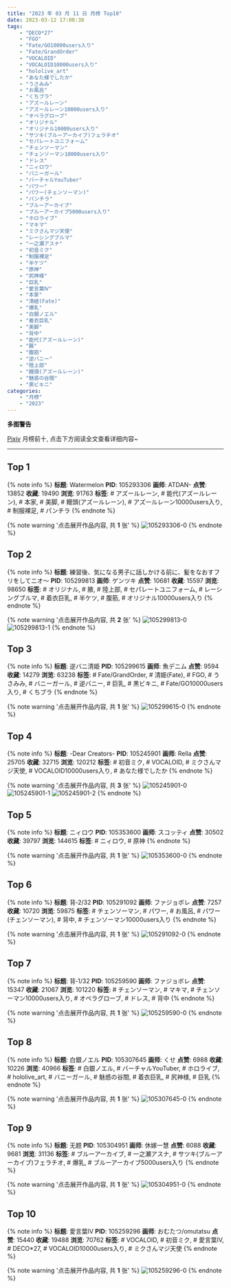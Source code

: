 ```yaml
---
title: "2023 年 03 月 11 日 月榜 Top10"
date: 2023-03-12 17:08:38
tags:
    - "DECO*27"
    - "FGO"
    - "Fate/GO10000users入り"
    - "Fate/GrandOrder"
    - "VOCALOID"
    - "VOCALOID10000users入り"
    - "hololive_art"
    - "あなた様でしたか"
    - "うさみみ"
    - "お風呂"
    - "くちブラ"
    - "アズールレーン"
    - "アズールレーン10000users入り"
    - "オペラグローブ"
    - "オリジナル"
    - "オリジナル10000users入り"
    - "サツキ(ブルーアーカイブ)フェラチオ"
    - "セパレートユニフォーム"
    - "チェンソーマン"
    - "チェンソーマン10000users入り"
    - "ドレス"
    - "ニィロウ"
    - "バニーガール"
    - "バーチャルYouTuber"
    - "パワー"
    - "パワー(チェンソーマン)"
    - "パンチラ"
    - "ブルーアーカイブ"
    - "ブルーアーカイブ5000users入り"
    - "ホロライブ"
    - "マキマ"
    - "ミクさんマジ天使"
    - "レーシングブルマ"
    - "一之瀬アスナ"
    - "初音ミク"
    - "制服裸足"
    - "半ケツ"
    - "原神"
    - "尻神様"
    - "巨乳"
    - "愛言葉Ⅳ"
    - "本家"
    - "清姫(Fate)"
    - "爆乳"
    - "白銀ノエル"
    - "着衣巨乳"
    - "美脚"
    - "背中"
    - "能代(アズールレーン)"
    - "腋"
    - "腹筋"
    - "逆バニー"
    - "陸上部"
    - "饅頭(アズールレーン)"
    - "魅惑の谷間"
    - "黒ビキニ"
categories:
    - "月榜"
    - "2023"
---
```


<i class="fa fa-triangle-exclamation"></i>**多图警告**<i class="fa fa-triangle-exclamation"></i>

[Pixiv](https://www.pixiv.net/) 月榜前十, 点击下方阅读全文查看详细内容~

<!-- more -->

---

## Top 1

{% note info %}
**标题**: Watermelon
**PID**: 105293306 **画师**: ATDAN-
**点赞**: 13852 **收藏**: 19490 **浏览**: 91763
**标签**: # アズールレーン, # 能代(アズールレーン), # 本家, # 美脚, # 饅頭(アズールレーン), # アズールレーン10000users入り, # 制服裸足, # パンチラ
{% endnote %}

{% note warning '点击展开作品内容, 共 **1** 张' %}
![105293306-0](https://i.pixiv.re/img-original/img/2023/02/12/02/21/52/105293306_p0.jpg)
{% endnote %}

## Top 2

{% note info %}
**标题**: 練習後、気になる男子に話しかける前に、髪をなおすフリをしてニオ～
**PID**: 105299813 **画师**: ゲンツキ
**点赞**: 10681 **收藏**: 15597 **浏览**: 98650
**标签**: # オリジナル, # 腋, # 陸上部, # セパレートユニフォーム, # レーシングブルマ, # 着衣巨乳, # 半ケツ, # 腹筋, # オリジナル10000users入り
{% endnote %}

{% note warning '点击展开作品内容, 共 **2** 张' %}
![105299813-0](https://i.pixiv.re/img-original/img/2023/02/12/09/00/28/105299813_p0.jpg)
![105299813-1](https://i.pixiv.re/img-original/img/2023/02/12/09/00/28/105299813_p1.jpg)
{% endnote %}

## Top 3

{% note info %}
**标题**: 逆バニ清姫
**PID**: 105299615 **画师**: 魚デニム
**点赞**: 9594 **收藏**: 14279 **浏览**: 63238
**标签**: # Fate/GrandOrder, # 清姫(Fate), # FGO, # うさみみ, # バニーガール, # 逆バニー, # 巨乳, # 黒ビキニ, # Fate/GO10000users入り, # くちブラ
{% endnote %}

{% note warning '点击展开作品内容, 共 **1** 张' %}
![105299615-0](https://i.pixiv.re/img-original/img/2023/02/12/08/46/57/105299615_p0.jpg)
{% endnote %}

## Top 4

{% note info %}
**标题**: -Dear Creators-
**PID**: 105245901 **画师**: Rella
**点赞**: 25705 **收藏**: 32715 **浏览**: 120212
**标签**: # 初音ミク, # VOCALOID, # ミクさんマジ天使, # VOCALOID10000users入り, # あなた様でしたか
{% endnote %}

{% note warning '点击展开作品内容, 共 **3** 张' %}
![105245901-0](https://i.pixiv.re/img-original/img/2023/02/10/16/39/04/105245901_p0.jpg)
![105245901-1](https://i.pixiv.re/img-original/img/2023/02/10/16/39/04/105245901_p1.jpg)
![105245901-2](https://i.pixiv.re/img-original/img/2023/02/10/16/39/04/105245901_p2.jpg)
{% endnote %}

## Top 5

{% note info %}
**标题**: ニィロウ
**PID**: 105353600 **画师**: スコッティ
**点赞**: 30502 **收藏**: 39797 **浏览**: 144615
**标签**: # ニィロウ, # 原神
{% endnote %}

{% note warning '点击展开作品内容, 共 **1** 张' %}
![105353600-0](https://i.pixiv.re/img-original/img/2023/02/14/00/01/29/105353600_p0.jpg)
{% endnote %}

## Top 6

{% note info %}
**标题**: 背‐2/32
**PID**: 105291092 **画师**: ファジョボレ
**点赞**: 7257 **收藏**: 10720 **浏览**: 59875
**标签**: # チェンソーマン, # パワー, # お風呂, # パワー(チェンソーマン), # 背中, # チェンソーマン10000users入り
{% endnote %}

{% note warning '点击展开作品内容, 共 **1** 张' %}
![105291092-0](https://i.pixiv.re/img-original/img/2023/02/12/00/04/10/105291092_p0.jpg)
{% endnote %}

## Top 7

{% note info %}
**标题**: 背‐1/32
**PID**: 105259590 **画师**: ファジョボレ
**点赞**: 15347 **收藏**: 21067 **浏览**: 101220
**标签**: # チェンソーマン, # マキマ, # チェンソーマン10000users入り, # オペラグローブ, # ドレス, # 背中
{% endnote %}

{% note warning '点击展开作品内容, 共 **1** 张' %}
![105259590-0](https://i.pixiv.re/img-original/img/2023/02/11/00/02/45/105259590_p0.jpg)
{% endnote %}

## Top 8

{% note info %}
**标题**: 白銀ノエル
**PID**: 105307645 **画师**: くせ
**点赞**: 6988 **收藏**: 10226 **浏览**: 40966
**标签**: # 白銀ノエル, # バーチャルYouTuber, # ホロライブ, # hololive_art, # バニーガール, # 魅惑の谷間, # 着衣巨乳, # 尻神様, # 巨乳
{% endnote %}

{% note warning '点击展开作品内容, 共 **1** 张' %}
![105307645-0](https://i.pixiv.re/img-original/img/2023/02/12/15/23/31/105307645_p0.png)
{% endnote %}

## Top 9

{% note info %}
**标题**: 无题
**PID**: 105304951 **画师**: 休嫁一慧
**点赞**: 6088 **收藏**: 9681 **浏览**: 31136
**标签**: # ブルーアーカイブ, # 一之瀬アスナ, # サツキ(ブルーアーカイブ)フェラチオ, # 爆乳, # ブルーアーカイブ5000users入り
{% endnote %}

{% note warning '点击展开作品内容, 共 **1** 张' %}
![105304951-0](https://i.pixiv.re/img-original/img/2023/02/12/13/26/25/105304951_p0.jpg)
{% endnote %}

## Top 10

{% note info %}
**标题**: 愛言葉Ⅳ
**PID**: 105259296 **画师**: おむたつ/omutatsu
**点赞**: 15440 **收藏**: 19488 **浏览**: 70762
**标签**: # VOCALOID, # 初音ミク, # 愛言葉Ⅳ, # DECO*27, # VOCALOID10000users入り, # ミクさんマジ天使
{% endnote %}

{% note warning '点击展开作品内容, 共 **1** 张' %}
![105259296-0](https://i.pixiv.re/img-original/img/2023/02/11/00/00/31/105259296_p0.jpg)
{% endnote %}

